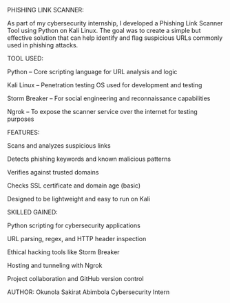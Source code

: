 PHISHING LINK SCANNER:

As part of my cybersecurity internship, I developed a Phishing Link Scanner Tool using Python on Kali Linux. The goal was to create a simple but effective solution that can help identify and flag suspicious URLs commonly used in phishing attacks.

TOOL USED:

Python – Core scripting language for URL analysis and logic

Kali Linux – Penetration testing OS used for development and testing

Storm Breaker – For social engineering and reconnaissance capabilities

Ngrok – To expose the scanner service over the internet for testing purposes

FEATURES:

Scans and analyzes suspicious links

Detects phishing keywords and known malicious patterns

Verifies against trusted domains

Checks SSL certificate and domain age (basic)

Designed to be lightweight and easy to run on Kali

SKILLED GAINED:

Python scripting for cybersecurity applications

URL parsing, regex, and HTTP header inspection

Ethical hacking tools like Storm Breaker

Hosting and tunneling with Ngrok

Project collaboration and GitHub version control

AUTHOR:
Okunola Sakirat Abimbola
Cybersecurity Intern


